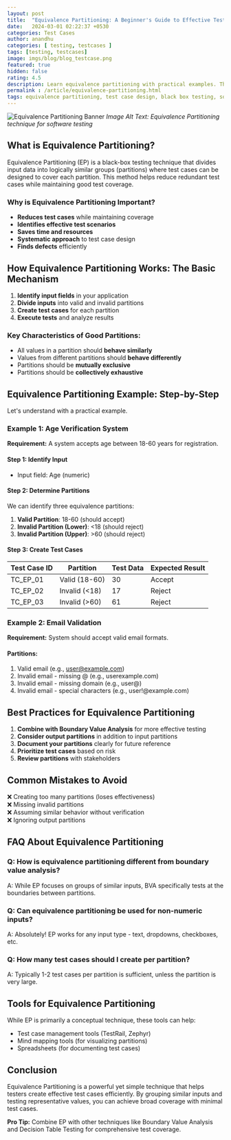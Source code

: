 ```yaml
---
layout: post
title:  "Equivalence Partitioning: A Beginner's Guide to Effective Test Case Design"
date:   2024-03-01 02:22:37 +0530
categories: Test Cases
author: anandhu
categories: [ testing, testcases ]
tags: [testing, testcases]
image: imgs/blog/blog_testcase.png
featured: true
hidden: false
rating: 4.5
description: Learn equivalence partitioning with practical examples. This beginner's guide explains the test design technique, its benefits, and how to apply it with real-world scenarios.
permalink : /article/equivalence-partitioning.html
tags: equivalence partitioning, test case design, black box testing, software testing techniques, test case examples, QA testing methods, input partitioning
---
```


![Equivalence Partitioning Banner](https://example.com/equivalence-partitioning-banner.jpg)
*Image Alt Text: Equivalence Partitioning technique for software testing*

## What is Equivalence Partitioning?

Equivalence Partitioning (EP) is a black-box testing technique that divides input data into logically similar groups (partitions) where test cases can be designed to cover each partition. This method helps reduce redundant test cases while maintaining good test coverage.

### Why is Equivalence Partitioning Important?
- **Reduces test cases** while maintaining coverage
- **Identifies effective test scenarios**
- **Saves time and resources**
- **Systematic approach** to test case design
- **Finds defects** efficiently

## How Equivalence Partitioning Works: The Basic Mechanism

1. **Identify input fields** in your application
2. **Divide inputs** into valid and invalid partitions
3. **Create test cases** for each partition
4. **Execute tests** and analyze results

### Key Characteristics of Good Partitions:
- All values in a partition should **behave similarly**
- Values from different partitions should **behave differently**
- Partitions should be **mutually exclusive**
- Partitions should be **collectively exhaustive**

## Equivalence Partitioning Example: Step-by-Step

Let's understand with a practical example.

### Example 1: Age Verification System
**Requirement:** A system accepts age between 18-60 years for registration.

#### Step 1: Identify Input
- Input field: Age (numeric)

#### Step 2: Determine Partitions
We can identify three equivalence partitions:

1. **Valid Partition**: 18-60 (should accept)
2. **Invalid Partition (Lower)**: <18 (should reject)
3. **Invalid Partition (Upper)**: >60 (should reject)

#### Step 3: Create Test Cases
| Test Case ID | Partition       | Test Data | Expected Result |
|--------------|-----------------|-----------|------------------|
| TC_EP_01     | Valid (18-60)   | 30        | Accept           |
| TC_EP_02     | Invalid (<18)   | 17        | Reject           |
| TC_EP_03     | Invalid (>60)   | 61        | Reject           |

### Example 2: Email Validation
**Requirement:** System should accept valid email formats.

#### Partitions:
1. Valid email (e.g., user@example.com)
2. Invalid email - missing @ (e.g., userexample.com)
3. Invalid email - missing domain (e.g., user@)
4. Invalid email - special characters (e.g., user!@example.com)

## Best Practices for Equivalence Partitioning

1. **Combine with Boundary Value Analysis** for more effective testing
2. **Consider output partitions** in addition to input partitions
3. **Document your partitions** clearly for future reference
4. **Prioritize test cases** based on risk
5. **Review partitions** with stakeholders

## Common Mistakes to Avoid

❌ Creating too many partitions (loses effectiveness)  
❌ Missing invalid partitions  
❌ Assuming similar behavior without verification  
❌ Ignoring output partitions  

## FAQ About Equivalence Partitioning

### Q: How is equivalence partitioning different from boundary value analysis?
A: While EP focuses on groups of similar inputs, BVA specifically tests at the boundaries between partitions.

### Q: Can equivalence partitioning be used for non-numeric inputs?
A: Absolutely! EP works for any input type - text, dropdowns, checkboxes, etc.

### Q: How many test cases should I create per partition?
A: Typically 1-2 test cases per partition is sufficient, unless the partition is very large.

## Tools for Equivalence Partitioning

While EP is primarily a conceptual technique, these tools can help:
- Test case management tools (TestRail, Zephyr)
- Mind mapping tools (for visualizing partitions)
- Spreadsheets (for documenting test cases)

## Conclusion

Equivalence Partitioning is a powerful yet simple technique that helps testers create effective test cases efficiently. By grouping similar inputs and testing representative values, you can achieve broad coverage with minimal test cases. 

**Pro Tip:** Combine EP with other techniques like Boundary Value Analysis and Decision Table Testing for comprehensive test coverage.
